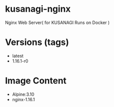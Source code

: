 # kusanagi-nginx

Nginx Web Server( for KUSANAGI Runs on Docker )

# Versions (tags)

- latest
- 1.16.1-r0

# Image Content

- Alpine:3.10
- nginx-1.16.1

